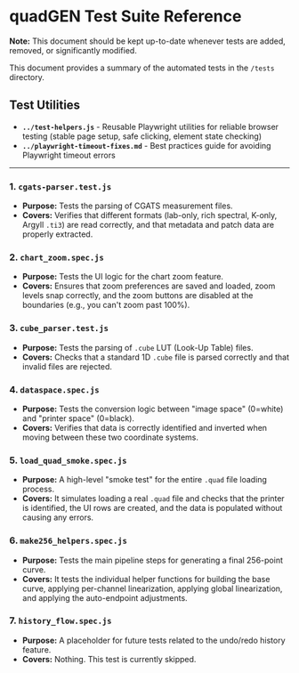 # quadGEN Test Suite Reference

**Note:** This document should be kept up-to-date whenever tests are added, removed, or significantly modified.

This document provides a summary of the automated tests in the `/tests` directory.

## Test Utilities

- **`../test-helpers.js`** - Reusable Playwright utilities for reliable browser testing (stable page setup, safe clicking, element state checking)
- **`../playwright-timeout-fixes.md`** - Best practices guide for avoiding Playwright timeout errors

---

### 1. `cgats-parser.test.js`
*   **Purpose:** Tests the parsing of CGATS measurement files.
*   **Covers:** Verifies that different formats (lab-only, rich spectral, K-only, Argyll `.ti3`) are read correctly, and that metadata and patch data are properly extracted.

### 2. `chart_zoom.spec.js`
*   **Purpose:** Tests the UI logic for the chart zoom feature.
*   **Covers:** Ensures that zoom preferences are saved and loaded, zoom levels snap correctly, and the zoom buttons are disabled at the boundaries (e.g., you can't zoom past 100%).

### 3. `cube_parser.test.js`
*   **Purpose:** Tests the parsing of `.cube` LUT (Look-Up Table) files.
*   **Covers:** Checks that a standard 1D `.cube` file is parsed correctly and that invalid files are rejected.

### 4. `dataspace.spec.js`
*   **Purpose:** Tests the conversion logic between "image space" (0=white) and "printer space" (0=black).
*   **Covers:** Verifies that data is correctly identified and inverted when moving between these two coordinate systems.

### 5. `load_quad_smoke.spec.js`
*   **Purpose:** A high-level "smoke test" for the entire `.quad` file loading process.
*   **Covers:** It simulates loading a real `.quad` file and checks that the printer is identified, the UI rows are created, and the data is populated without causing any errors.

### 6. `make256_helpers.spec.js`
*   **Purpose:** Tests the main pipeline steps for generating a final 256-point curve.
*   **Covers:** It tests the individual helper functions for building the base curve, applying per-channel linearization, applying global linearization, and applying the auto-endpoint adjustments.

### 7. `history_flow.spec.js`
*   **Purpose:** A placeholder for future tests related to the undo/redo history feature.
*   **Covers:** Nothing. This test is currently skipped.